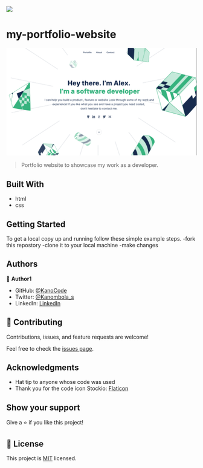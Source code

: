 
![](https://img.shields.io/badge/Microverse-blueviolet)
# my-portfolio-website
![screenshot](assets/Screenshot-from-2022-03-17-17-56-48.png)


> Portfolio website to showcase my work as a developer.


## Built With

- html
- css

## Getting Started


To get a local copy up and running follow these simple example steps.
-fork this repostory
-clone it to your local machine 
-make changes


## Authors

👤 **Author1**

- GitHub: [@KanoCode](https://github.com/KanoCode)
- Twitter: [@Kanombola_s](https://twitter.com/Kanombola_s)
- LinkedIn: [LinkedIn](https://www.linkedin.com/in/kanombola-kanombola-a38b061a4/)

## 🤝 Contributing

Contributions, issues, and feature requests are welcome!

Feel free to check the [issues page](../../issues/).
## Acknowledgments

- Hat tip to anyone whose code was used
- Thank you for the code icon Stockio: [Flaticon](https://www.flaticon.com/authors/Stockio)


## Show your support

Give a ⭐️ if you like this project!

## 📝 License

This project is [MIT](./MIT.md) licensed.

